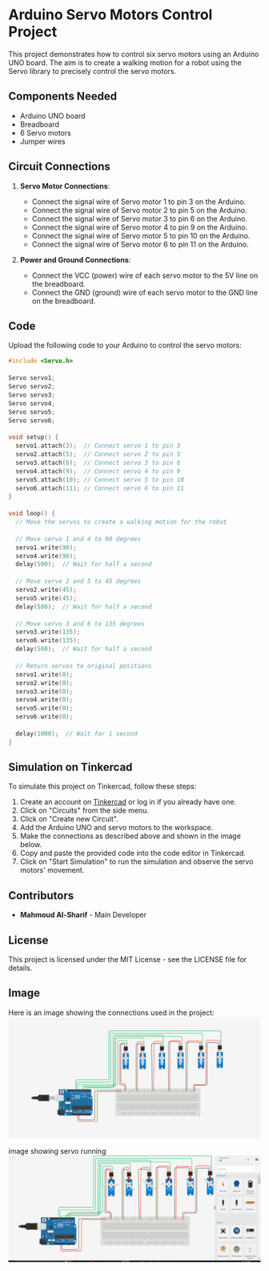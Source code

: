 # Arduino Servo Motors Control Project

This project demonstrates how to control six servo motors using an Arduino UNO board. The aim is to create a walking motion for a robot using the Servo library to precisely control the servo motors.

## Components Needed
- Arduino UNO board
- Breadboard
- 6 Servo motors
- Jumper wires

## Circuit Connections
1. **Servo Motor Connections**:
    - Connect the signal wire of Servo motor 1 to pin 3 on the Arduino.
    - Connect the signal wire of Servo motor 2 to pin 5 on the Arduino.
    - Connect the signal wire of Servo motor 3 to pin 6 on the Arduino.
    - Connect the signal wire of Servo motor 4 to pin 9 on the Arduino.
    - Connect the signal wire of Servo motor 5 to pin 10 on the Arduino.
    - Connect the signal wire of Servo motor 6 to pin 11 on the Arduino.
    
2. **Power and Ground Connections**:
    - Connect the VCC (power) wire of each servo motor to the 5V line on the breadboard.
    - Connect the GND (ground) wire of each servo motor to the GND line on the breadboard.

## Code
Upload the following code to your Arduino to control the servo motors:

```cpp
#include <Servo.h>

Servo servo1;
Servo servo2;
Servo servo3;
Servo servo4;
Servo servo5;
Servo servo6;

void setup() {
  servo1.attach(3);  // Connect servo 1 to pin 3
  servo2.attach(5);  // Connect servo 2 to pin 5
  servo3.attach(6);  // Connect servo 3 to pin 6
  servo4.attach(9);  // Connect servo 4 to pin 9
  servo5.attach(10); // Connect servo 5 to pin 10
  servo6.attach(11); // Connect servo 6 to pin 11
}

void loop() {
  // Move the servos to create a walking motion for the robot

  // Move servo 1 and 4 to 90 degrees
  servo1.write(90);
  servo4.write(90);
  delay(500);  // Wait for half a second

  // Move servo 2 and 5 to 45 degrees
  servo2.write(45);
  servo5.write(45);
  delay(500);  // Wait for half a second

  // Move servo 3 and 6 to 135 degrees
  servo3.write(135);
  servo6.write(135);
  delay(500);  // Wait for half a second

  // Return servos to original positions
  servo1.write(0);
  servo2.write(0);
  servo3.write(0);
  servo4.write(0);
  servo5.write(0);
  servo6.write(0);

  delay(1000);  // Wait for 1 second
}
```

## Simulation on Tinkercad
To simulate this project on Tinkercad, follow these steps:
1. Create an account on [Tinkercad](https://www.tinkercad.com/) or log in if you already have one.
2. Click on "Circuits" from the side menu.
3. Click on "Create new Circuit".
4. Add the Arduino UNO and servo motors to the workspace.
5. Make the connections as described above and shown in the image below.
6. Copy and paste the provided code into the code editor in Tinkercad.
7. Click on "Start Simulation" to run the simulation and observe the servo motors' movement.

## Contributors
- **Mahmoud Al-Sharif** - Main Developer

## License
This project is licensed under the MIT License - see the LICENSE file for details.

## Image
Here is an image showing the connections used in the project:
![Project Connections](https://github.com/m3hm0o0ud/Servo-Motors-Movement/blob/main/servo.PNG)

image showing servo running 
![Project Connections](https://github.com/m3hm0o0ud/Servo-Motors-Movement/blob/main/servo-runing.PNG)


